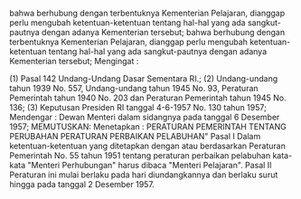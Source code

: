  bahwa berhubung dengan terbentuknya Kementerian Pelajaran, dianggap perlu mengubah ketentuan-ketentuan tentang hal-hal yang ada sangkut-pautnya dengan adanya Kementerian tersebut; bahwa berhubung dengan terbentuknya Kementerian Pelajaran, dianggap perlu mengubah ketentuan-ketentuan tentang hal-hal yang ada sangkut-pautnya dengan adanya Kementerian tersebut;
Mengingat :

(1) Pasal 142 Undang-Undang Dasar Sementara RI.;
(2) Undang-undang tahun 1939 No. 557, Undang-undang tahun 1945 No. 93, Peraturan Pemerintah tahun 1940 No. 203 dan Peraturan Pemerintah tahun 1945 No. 136;
(3) Keputusan Presiden RI tanggal 4-6-1957 No. 130 tahun 1957; Mendengar : Dewan Menteri dalam sidangnya pada tanggal 6 Desember 1957;
MEMUTUSKAN:
 Menetapkan : PERATURAN PEMERINTAH TENTANG PERUBAHAN PERATURAN PERBAIKAN PELABUHAN" Pasal I Dalam ketentuan-ketentuan yang ditetapkan dengan atau berdasarkan Peraturan Pemerintah No. 55 tahun 1951 tentang peraturan perbaikan pelabuhan kata-kata "Menteri Perhubungan" harus dibaca "Menteri Pelajaran". Pasal II Peraturan ini mulai berlaku pada hari diundangkannya dan berlaku surut hingga pada tanggal 2 Desember 1957.